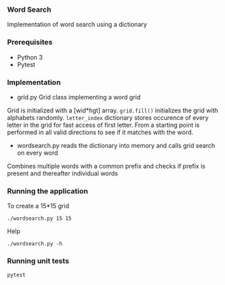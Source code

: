 ### Word Search

Implementation of word search using a dictionary

### Prerequisites

- Python 3
- Pytest

### Implementation

- grid.py  Grid class implementing a word grid

Grid is initialized with a [wid*hgt] array.  `grid.fill()` initializes the grid with alphabets randomly.
`letter_index` dictionary stores occurence of every letter in the grid for fast access of first letter.
From a starting point  is performed in all valid directions to see if it matches with the word.

- wordsearch.py reads the dictionary into memory and calls grid search on every word

Combines multiple words with a common prefix and checks if prefix is present and thereafter individual words


### Running the application
To create a 15*15 grid
```
./wordsearch.py 15 15
```

Help
```
./wordsearch.py -h
```

### Running unit tests
```
pytest
```


